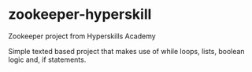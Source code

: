 # zookeeper-hyperskill
Zookeeper project from Hyperskills Academy 

Simple texted based project that makes use of while loops, lists, boolean logic and, if statements.
